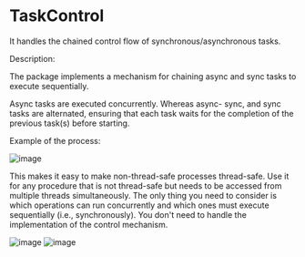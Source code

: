 # TaskControl
It handles the chained control flow of synchronous/asynchronous tasks.



Description:

The package implements a mechanism for chaining async and sync tasks to execute sequentially.

Async tasks are executed concurrently.
Whereas async-  sync, and sync tasks are alternated, ensuring that each task waits for the completion of the previous task(s) before starting.

Example of the process:


![image](https://github.com/user-attachments/assets/60006c0c-881c-4e39-bec9-ad1c3f70dbf1)

This makes it easy to make non-thread-safe processes thread-safe.
Use it for any procedure that is not thread-safe but needs to be accessed from multiple threads simultaneously.
The only thing you need to consider is which operations can run concurrently and which ones must execute sequentially (i.e., synchronously). 
You don't need to handle the implementation of the control mechanism.

![image](https://github.com/user-attachments/assets/e5f14b0c-9b85-4655-8c4d-337b41dfc9cb)
![image](https://github.com/user-attachments/assets/ad4ead34-3135-4d43-92cc-b0708e5c9596)


